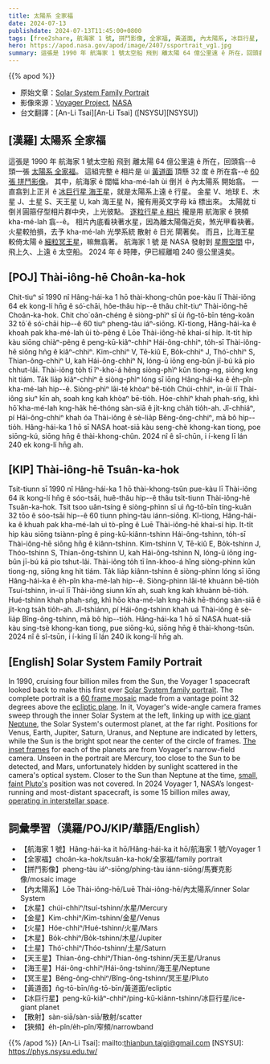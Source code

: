 ```yaml
---
title: 太陽系 全家福
date: 2024-07-13
publishdate: 2024-07-13T11:45:00+0800
tags: [free2share, 航海家 1 號, 拼鬥影像, 全家福, 黃道面, 內太陽系, 冰巨行星, 水星, 金星, 木星, 土星, 天王星, 海王星, 冥王星, 狹頻, 散射]
hero: https://apod.nasa.gov/apod/image/2407/ssportrait_vg1.jpg
summary: 這張是 1990 年 航海家 1 號太空船 飛到 離太陽 64 億公里遠 ê 所在，回頭翕--ê 頭一張太陽系 全家福。
---
```


{{% apod %}}

- 原始文章：[Solar System Family Portrait](https://apod.nasa.gov/apod/ap240713.html)
- 影像來源：[Voyager Project](https://voyager.jpl.nasa.gov/), [NASA](https://www.nasa.gov/)
- 台文翻譯：[An-Li Tsai][An-Li Tsai] ([NSYSU][NSYSU])

## [漢羅] 太陽系 全家福
這張是 1990 年 航海家 1 號太空船 飛到 離太陽 64 億公里遠 ê 所在，回頭翕--ê 頭一張 [太陽系 全家福][Solar System family portrait]。
這組完整 ê 相片是 ùi [黃道面][ecliptic plane] 頂懸 32 度 ê 所在翕--ê [60 張 拼鬥影像][60 frame mosaic]。
其中，航海家 ê 闊幅 kha-mé-lah ùi 倒爿 ê 內太陽系 開始翕。
一直翕到上正爿 ê [冰巨行星 海王星][ice giant Neptune]，就是太陽系上遠 ê 行星。
金星 V、地球 E、木星 J、土星 S、天王星 U, kah 海王星 N，攏有用英文字母 kā 標出來。
太陽就 tī 倒爿圓箍仔型相片群中央，上光彼點。
[逐粒行星 ê 相片][The inset frames] 攏是用 航海家 ê 狹頻 kha-mé-lah 翕--ê。
相片內底看袂著水星，因為離太陽傷近矣，煞光甲看袂著。
火星較拍損，去予 kha-mé-lah 光學系統 散射 ê 日光 閘著矣。
而且，比海王星較倚太陽 ê [細粒冥王星][small, faint Pluto's]，嘛無翕著。
航海家 1 號 是 NASA 發射到 [星際空間][operating in interstellar space] 中，飛上久、上遠 ê 太空船。
2024 年 ê 時陣，伊已經離咱 240 億公里遠矣。

## [POJ] Thài-iông-hē Choân-ka-hok
Chit-tiuⁿ sī 1990 nî Hâng-hái-ka 1 hō thài-khong-chûn poe-kàu lī Thài-iông 64 ek kong-lí hn̄g ê só͘-chāi, hôe-thâu hip--ê thâu chi̍t-tiuⁿ Thài-iông-hē Choân-ka-hok.
Chit cho͘ oân-chéng ê siòng-phìⁿ sī ùi n̂g-tō-bīn téng-koân 32 tō͘ ê só͘-chāi hip--ê 60 tiuⁿ pheng-tàu iáⁿ-siōng.
Kî-tiong, Hâng-hái-ka ê khoah pak kha-mé-lah ùi tò-pêng ê Lōe Thài-iông-hē khai-sí hip.
It-ti̍t hip kàu siōng chiàⁿ-pêng ê peng-kū-kiâⁿ-chhiⁿ Hái-ông-chhiⁿ, to̍h-sī Thài-iông-hē siōng hn̄g ê kiâⁿ-chhiⁿ.
Kim-chhiⁿ V, Tē-kiû E, Bo̍k-chhiⁿ J, Thó͘-chhiⁿ S, Thian-ông-chhiⁿ U, kah Hái-ông-chhiⁿ N, lóng-ū iōng eng-bûn jī-bú kā pio chhut-lâi.
Thài-iông to̍h tī îⁿ-kho͘-á hêng siòng-phìⁿ kûn tiong-ng, siōng kng hit tiám.
Ta̍k lia̍p kiâⁿ-chhiⁿ ê siòng-phìⁿ lóng sī iōng Hâng-hái-ka ê e̍h-pîn kha-mé-lah hip--ê.
Siòng-phìⁿ lāi-té khòaⁿ bē-tio̍h Chúi-chhiⁿ, in-ūi lī Thài-iông siuⁿ kīn ah, soah kng kah khòaⁿ bē-tio̍h.
Hóe-chhiⁿ khah phah-sńg, khì hō͘ kha-mé-lah kng-ha̍k hē-thóng sàn-siā ê ji̍t-kng cha̍h tio̍h-ah.
Jî-chhiáⁿ, pí Hái-ông-chhiⁿ khah óa Thài-iông ê sè-lia̍p Bêng-ông-chhiⁿ, mā bô hip--tio̍h.
Hâng-hái-ka 1 hō sī NASA hoat-siā kàu seng-chè khong-kan tiong, poe siōng-kú, siōng hn̄g ê thài-khong-chûn.
2024 nî ê sî-chūn, i í-keng lī lán 240 ek kong-lí hn̄g ah.

## [KIP] Thài-iông-hē Tsuân-ka-hok
Tsit-tiunn sī 1990 nî Hâng-hái-ka 1 hō thài-khong-tsûn pue-kàu lī Thài-iông 64 ik kong-lí hn̄g ê sóo-tsāi, huê-thâu hip--ê thâu tsi̍t-tiunn Thài-iông-hē Tsuân-ka-hok.
Tsit tsoo uân-tsíng ê siòng-phìnn sī uì n̂g-tō-bīn tíng-kuân 32 tōo ê sóo-tsāi hip--ê 60 tiunn phing-tàu iánn-siōng.
Kî-tiong, Hâng-hái-ka ê khuah pak kha-mé-lah uì tò-pîng ê Luē Thài-iông-hē khai-sí hip.
It-ti̍t hip kàu siōng tsiànn-pîng ê ping-kū-kiânn-tshinn Hái-ông-tshinn, to̍h-sī Thài-iông-hē siōng hn̄g ê kiânn-tshinn.
Kim-tshinn V, Tē-kiû E, Bo̍k-tshinn J, Thóo-tshinn S, Thian-ông-tshinn U, kah Hái-ông-tshinn N, lóng-ū iōng ing-bûn jī-bú kā pio tshut-lâi.
Thài-iông to̍h tī înn-khoo-á hîng siòng-phìnn kûn tiong-ng, siōng kng hit tiám.
Ta̍k lia̍p kiânn-tshinn ê siòng-phìnn lóng sī iōng Hâng-hái-ka ê e̍h-pîn kha-mé-lah hip--ê.
Siòng-phìnn lāi-té khuànn bē-tio̍h Tsuí-tshinn, in-uī lī Thài-iông siunn kīn ah, suah kng kah khuànn bē-tio̍h.
Hué-tshinn khah phah-sńg, khì hōo kha-mé-lah kng-ha̍k hē-thóng sàn-siā ê ji̍t-kng tsa̍h tio̍h-ah.
Jî-tshiánn, pí Hái-ông-tshinn khah uá Thài-iông ê sè-lia̍p Bîng-ông-tshinn, mā bô hip--tio̍h.
Hâng-hái-ka 1 hō sī NASA huat-siā kàu sing-tsè khong-kan tiong, pue siōng-kú, siōng hn̄g ê thài-khong-tsûn.
2024 nî ê sî-tsūn, i í-king lī lán 240 ik kong-lí hn̄g ah.

## [English] Solar System Family Portrait
In 1990, cruising four billion miles from the Sun, the Voyager 1 spacecraft looked back to make this first ever [Solar System family portrait][Solar System family portrait].
The complete portrait is a [60 frame mosaic][60 frame mosaic] made from a vantage point 32 degrees above the [ecliptic plane][ecliptic plane].
In it, Voyager's wide-angle camera frames sweep through the inner Solar System at the left, linking up with [ice giant Neptune][ice giant Neptune], the Solar System's outermost planet, at the far right.
Positions for Venus, Earth, Jupiter, Saturn, Uranus, and Neptune are indicated by letters, while the Sun is the bright spot near the center of the circle of frames.
[The inset frames][The inset frames] for each of the planets are from Voyager's narrow-field camera.
Unseen in the portrait are Mercury, too close to the Sun to be detected, and Mars, unfortunately hidden by sunlight scattered in the camera's optical system.
Closer to the Sun than Neptune at the time, [small, faint Pluto's][small, faint Pluto's] position was not covered.
In 2024 Voyager 1, NASA’s longest-running and most-distant spacecraft, is some 15 billion miles away, [operating in interstellar space][operating in interstellar space].

## 詞彙學習（漢羅/POJ/KIP/華語/English）
- 【航海家 1 號】Hâng-hái-ka it hō/Hâng-hái-ka it hō/航海家 1 號/Voyager 1
- 【全家福】choân-ka-hok/tsuân-ka-hok/全家福/family portrait
- 【拼鬥影像】pheng-tàu iáⁿ-siōng/phing-tàu iánn-siōng/馬賽克影像/mosaic image
- 【內太陽系】Lōe Thài-iông-hē/Luē Thài-iông-hē/內太陽系/inner Solar System
- 【水星】chúi-chhiⁿ/tsuí-tshinn/水星/Mercury
- 【金星】Kim-chhiⁿ/Kim-tshinn/金星/Venus
- 【火星】Hóe-chhiⁿ/Hué-tshinn/火星/Mars
- 【木星】Bo̍k-chhiⁿ/Bo̍k-tshinn/木星/Jupiter
- 【土星】Thó͘-chhiⁿ/Thóo-tshinn/土星/Saturn
- 【天王星】Thian-ông-chhiⁿ/Thian-ông-tshinn/天王星/Uranus
- 【海王星】Hái-ông-chhiⁿ/Hái-ông-tshinn/海王星/Neptune
- 【冥王星】Bêng-ông-chhiⁿ/Bîng-ông-tshinn/冥王星/Pluto
- 【黃道面】n̂g-tō-bīn/n̂g-tō-bīn/黃道面/ecliptic
- 【冰巨行星】peng-kū-kiâⁿ-chhiⁿ/ping-kū-kiânn-tshinn/冰巨行星/ice-giant planet
- 【散射】sàn-siā/sàn-siā/散射/scatter
- 【狹頻】e̍h-pîn/e̍h-pîn/窄頻/narrowband

{{% /apod %}}
[An-Li Tsai]: mailto:thianbun.taigi@gmail.com
[NSYSU]: https://phys.nsysu.edu.tw/

[copyright]: https://apod.nasa.gov/apod/fap/lib/about_apod.html#srapply
[License3]: https://creativecommons.org/licenses/by/3.0/
[License2]:https://creativecommons.org/licenses/by-nc-nd/2.0/

[Solar System family portrait]:http://photojournal.jpl.nasa.gov/catalog/PIA00451
[60 frame mosaic]:http://nssdc.gsfc.nasa.gov/photo_gallery/photogallery-solarsystem.html
[ecliptic plane]:http://en.wikipedia.org/wiki/Ecliptic
[ice giant Neptune]:https://apod.nasa.gov/apod/ap230819.html
[The inset frames]:http://www.jpl.nasa.gov/news/news.php?release=2010-048
[small, faint Pluto's]:http://pluto.jhuapl.edu/News-Center/News-Article.php?page=20150212
[operating in interstellar space]:https://blogs.nasa.gov/voyager/2024/06/13/voyager-1-returning-science-data-from-all-four-instruments/
